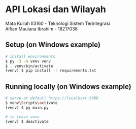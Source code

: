 # API Lokasi dan Wilayah

Mata Kuliah II3160 - Teknologi Sistem Terintegrasi\
Alfian Maulana Ibrahim - 18217038

## Setup (on Windows example)

``` bash
# install environments
$ py -3 -m venv venv
$ . venv/bin/activate
(venv) $ pip install -r requirements.txt
```

## Running locally (on Windows example)

``` bash
# serve at default https://localhost:5000
$ venv\Scripts\activate
(venv) $ py main.py

# to leave venv
(venv) $ deactivate
```